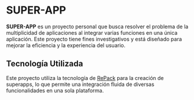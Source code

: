 # SUPER-APP

**SUPER-APP** es un proyecto personal que busca resolver el problema de la multiplicidad de aplicaciones al integrar varias funciones en una única aplicación. Este proyecto tiene fines investigativos y está diseñado para mejorar la eficiencia y la experiencia del usuario.

## Tecnología Utilizada

Este proyecto utiliza la tecnología de [RePack](https://re-pack.dev/) para la creación de superapps, lo que permite una integración fluida de diversas funcionalidades en una sola plataforma.
